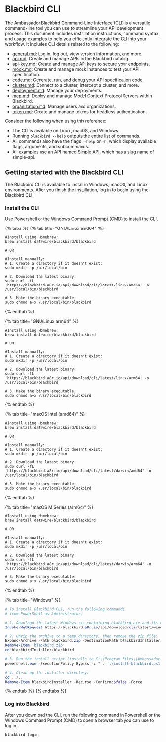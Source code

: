 # Blackbird CLI

The Ambassador Blackbird Command-Line Interface (CLI) is a versatile command-line tool you can use to streamline your API development process. This document includes installation instructions, command syntax, and usage examples to help you efficiently integrate the CLI into your workflow. It includes CLI details related to the following:

* [general.md](general.md "mention"): Log in, log out, view version information, and more.
* [api.md](api.md "mention"): Create and manage APIs in the Blackbird catalog.
* [api-key.md](api-key.md "mention"): Create and manage API keys to secure your endpoints.
* [mock.md](mock.md "mention"): Create and manage mock instances to test your API specification.
* [code.md](code.md "mention"): Generate, run, and debug your API specification code.
* [cluster.md](cluster.md "mention"): Connect to a cluster, intercept a cluster, and more.
* [deployment.md](deployment.md "mention"): Manage your deployments.
* [mcp.md](mcp.md "mention"): Deploy and manage Model Context Protocol Servers within Blackbird.
* [organization.md](organization.md "mention"): Manage users and organizations.
* [token.md](token.md "mention"): Create and manage tokens for headless authentication.

Consider the following when using this reference:

* The CLI is available on Linux, macOS, and Windows.
* Running `blackbird --help` outputs the entire list of commands.
* All commands also have the flags `--help` or `-h`, which display available flags, arguments, and subcommands.
* All examples use an API named Simple API, which has a slug name of simple-api.

## Getting started with the Blackbird CLI

The Blackbird CLI is available to install in Windows, macOS, and Linux environments. After you finish the installation, log in to begin using the Blackbird CLI.

### Install the CLI

Use Powershell or the Windows Command Prompt (CMD) to install the CLI.

{% tabs %}
{% tab title="GNU/Linux amd64" %}
```shell
#Install using Homebrew:
brew install datawire/blackbird/blackbird

# OR

#Install manually:
# 1. Create a directory if it doesn't exist:
sudo mkdir -p /usr/local/bin

# 2. Download the latest binary:
sudo curl -fL 'https://blackbird.a8r.io/api/download/cli/latest/linux/amd64' -o /usr/local/bin/blackbird

# 3. Make the binary executable:
sudo chmod a+x /usr/local/bin/blackbird
```
{% endtab %}

{% tab title="GNU/Linux arm64" %}
```shell
#Install using Homebrew:
brew install datawire/blackbird/blackbird

# OR

#Install manually:
# 1. Create a directory if it doesn't exist:
sudo mkdir -p /usr/local/bin

# 2. Download the latest binary:
sudo curl -fL 'https://blackbird.a8r.io/api/download/cli/latest/linux/arm64' -o /usr/local/bin/blackbird

# 3. Make the binary executable:
sudo chmod a+x /usr/local/bin/blackbird
```
{% endtab %}

{% tab title="macOS Intel (amd64)" %}
```shell
#Install using Homebrew:
brew install datawire/blackbird/blackbird

# OR

#Install manually:
# 1. Create a directory if it doesn't exist:
sudo mkdir -p /usr/local/bin

# 2. Download the latest binary:
sudo curl -fL 'https://blackbird.a8r.io/api/download/cli/latest/darwin/amd64' -o /usr/local/bin/blackbird

# 3. Make the binary executable:
sudo chmod a+x /usr/local/bin/blackbird
```
{% endtab %}

{% tab title="macOS M Series (arm64)" %}
```shell
#Install using Homebrew:
brew install datawire/blackbird/blackbird

# OR

#Install manually:
# 1. Create a directory if it doesn't exist:
sudo mkdir -p /usr/local/bin

# 2. Download the latest binary:
sudo curl -fL 'https://blackbird.a8r.io/api/download/cli/latest/darwin/arm64' -o /usr/local/bin/blackbird

# 3. Make the binary executable:
sudo chmod a+x /usr/local/bin/blackbird
```
{% endtab %}

{% tab title="Windows" %}
```powershell
# To install Blackbird CLI, run the following commands
# from PowerShell as Administrator.

# 1. Download the latest Windows zip containing blackbird.exe and its dependencies (~55 MB):
Invoke-WebRequest https://blackbird.a8r.io/api/download/cli/latest/windows/amd64 -OutFile blackbird.zip

# 2. Unzip the archive to a temp directory, then remove the zip file:
Expand-Archive -Path blackbird.zip -DestinationPath blackbirdInstaller/blackbird
Remove-Item 'blackbird.zip'
cd blackbirdInstaller/blackbird

# 3. Run the install script (installs to C:\\Program Files\\Ambassador-Blackbird by default):
powershell.exe -ExecutionPolicy Bypass -c " . '.\install-blackbird.ps1';"

# 4. Clean up the installer directory:
cd ../..
Remove-Item blackbirdInstaller -Recurse -Confirm:$false -Force
```
{% endtab %}
{% endtabs %}

### Log into Blackbird

After you download the CLI, run the following command in Powershell or the Windows Command Prompt (CMD) to open a browser tab you can use to log in.

```shell
blackbird login
```

